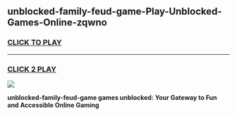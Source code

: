 
## unblocked-family-feud-game-Play-Unblocked-Games-Online-zqwno
<h3>
<a href="https://premium76.site?title=unblocked-family-feud-game&ref=25A">CLICK TO PLAY</a></h3>
<hr>

<h3>
<a href="https://premium76.site?title=unblocked-family-feud-game&ref=25A">CLICK 2 PLAY</a>
  
</h3>

<a href="https://premium76.site?title=unblocked-family-feud-game&ref=25A"><img src="https://clearcache.store/games.png"></a>


**unblocked-family-feud-game games unblocked: Your Gateway to Fun and Accessible Online Gaming**
